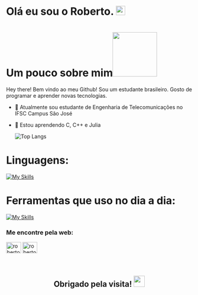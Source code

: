 <h1>Olá eu sou o Roberto. <img src="https://media.giphy.com/media/hvRJCLFzcasrR4ia7z/giphy.gif" height="25px" width="25px">  </h1>

# Um pouco sobre mim<img height="120px" width="120px" src="https://media.giphy.com/media/5xRW2cUKfcyQg/giphy.gif">
Hey there! Bem vindo ao meu Github! Sou um estudante brasileiro. Gosto de programar e aprender novas tecnologias.

- 🔭 Atualmente sou estudante de Engenharia de Telecomunicações no IFSC Campus São José
- 🌱 Estou aprendendo C, C++ e Julia

  ![Top Langs](https://github-readme-stats.vercel.app/api/top-langs/?roberto1929=anuraghazra&layout=compact)

 # Linguagens:

[![My Skills](https://skillicons.dev/icons?i=c,cpp,julia)](https://skillicons.dev)

 # Ferramentas que uso no dia a dia:

[![My Skills](https://skillicons.dev/icons?i=linux,vscode,clion,git,cmake)](https://skillicons.dev)


<h3 align="left">Me encontre pela web: </h3>
<p align="left">
<a href="https://linkedin.com/in/roberto-da-silva-espindola-63557b251" target="blank"><img align="center" src="https://raw.githubusercontent.com/rahuldkjain/github-profile-readme-generator/master/src/images/icons/Social/linked-in-alt.svg" alt="roberto da silva espindola" height="30" width="40" /></a>
<a href="https://instagram.com/roberto.silvz" target="blank"><img align="center" src="https://raw.githubusercontent.com/rahuldkjain/github-profile-readme-generator/master/src/images/icons/Social/instagram.svg" alt="roberto.silz" height="30" width="40" /></a>
</p>

<div align="center" style="display: block"><br>
  <h2> Obrigado pela visita! <img src="https://emojis.slackmojis.com/emojis/images/1531849430/4246/blob-sunglasses.gif?1531849430" width="30"/> </h2>

